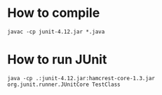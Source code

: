 # How to compile

```
javac -cp junit-4.12.jar *.java
```

# How to run JUnit

```
java -cp .:junit-4.12.jar:hamcrest-core-1.3.jar org.junit.runner.JUnitCore TestClass
```
